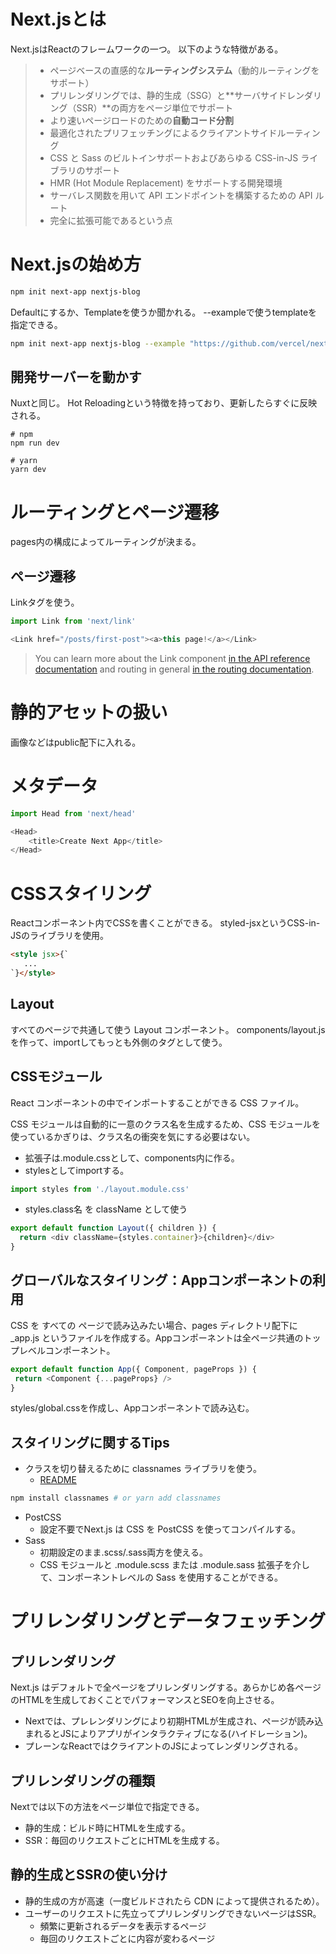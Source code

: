 # Next.jsとは
Next.jsはReactのフレームワークの一つ。
以下のような特徴がある。

> * ページベースの直感的な**ルーティングシステム**（動的ルーティングをサポート）
> * プリレンダリングでは、静的生成（SSG）と**サーバサイドレンダリング（SSR）**の両方をページ単位でサポート
> * より速いページロードのための**自動コード分割**
> * 最適化されたプリフェッチングによるクライアントサイドルーティング
> * CSS と Sass のビルトインサポートおよびあらゆる CSS-in-JS ライブラリのサポート
> * HMR (Hot Module Replacement) をサポートする開発環境
> * サーバレス関数を用いて API エンドポイントを構築するための API ルート
> * 完全に拡張可能であるという点

# Next.jsの始め方
```bash
npm init next-app nextjs-blog
```

Defaultにするか、Templateを使うか聞かれる。
--exampleで使うtemplateを指定できる。

```bash
npm init next-app nextjs-blog --example "https://github.com/vercel/next-learn-starter/tree/master/learn-starter"
```

## 開発サーバーを動かす
Nuxtと同じ。 Hot Reloadingという特徴を持っており、更新したらすぐに反映される。
```
# npm
npm run dev

# yarn
yarn dev
```

# ルーティングとページ遷移
pages内の構成によってルーティングが決まる。
## ページ遷移
Linkタグを使う。
```js
import Link from 'next/link'

<Link href="/posts/first-post"><a>this page!</a></Link>
```
> You can learn more about the Link component [in the API reference documentation](https://nextjs.org/docs/api-reference/next/link) and routing in general [in the routing documentation](https://nextjs.org/docs/routing/introduction).

# 静的アセットの扱い
画像などはpublic配下に入れる。

# メタデータ
```js
import Head from 'next/head'

<Head>
    <title>Create Next App</title>
</Head>
```

# CSSスタイリング
Reactコンポーネント内でCSSを書くことができる。
styled-jsxというCSS-in-JSのライブラリを使用。
```html
<style jsx>{`
   ...
`}</style>
```

## Layout
すべてのページで共通して使う Layout コンポーネント。
components/layout.jsを作って、importしてもっとも外側のタグとして使う。

## CSSモジュール
React コンポーネントの中でインポートすることができる CSS ファイル。

CSS モジュールは自動的に一意のクラス名を生成するため、CSS モジュールを使っているかぎりは、クラス名の衝突を気にする必要はない。
* 拡張子は.module.cssとして、components内に作る。
* stylesとしてimportする。
```js
import styles from './layout.module.css'
```
* styles.class名 を className として使う
```js
export default function Layout({ children }) {
  return <div className={styles.container}>{children}</div>
}
```

## グローバルなスタイリング：Appコンポーネントの利用
 CSS を すべての ページで読み込みたい場合、pages ディレクトリ配下に _app.js というファイルを作成する。Appコンポーネントは全ページ共通のトップレベルコンポーネント。
 ```js
export default function App({ Component, pageProps }) {
  return <Component {...pageProps} />
}
 ```
styles/global.cssを作成し、Appコンポーネントで読み込む。

## スタイリングに関するTips
* クラスを切り替えるために classnames ライブラリを使う。
  * [README](https://github.com/JedWatson/classnames)
```sh
npm install classnames # or yarn add classnames
```
* PostCSS
  * 設定不要でNext.js は CSS を PostCSS を使ってコンパイルする。
* Sass
  * 初期設定のまま.scss/.sass両方を使える。
  * CSS モジュールと .module.scss または .module.sass 拡張子を介して、コンポーネントレベルの Sass を使用することができる。

# プリレンダリングとデータフェッチング
## プリレンダリング
Next.js はデフォルトで全ページをプリレンダリングする。あらかじめ各ページのHTMLを生成しておくことでパフォーマンスとSEOを向上させる。
* Nextでは、プレレンダリングにより初期HTMLが生成され、ページが読み込まれるとJSによりアプリがインタラクティブになる(ハイドレーション)。
* プレーンなReactではクライアントのJSによってレンダリングされる。

## プリレンダリングの種類
Nextでは以下の方法をページ単位で指定できる。
* 静的生成：ビルド時にHTMLを生成する。
* SSR：毎回のリクエストごとにHTMLを生成する。

## 静的生成とSSRの使い分け
* 静的生成の方が高速（一度ビルドされたら CDN によって提供されるため）。
* ユーザーのリクエストに先立ってプリレンダリングできないページはSSR。
  * 頻繁に更新されるデータを表示するページ
  * 毎回のリクエストごとに内容が変わるページ
